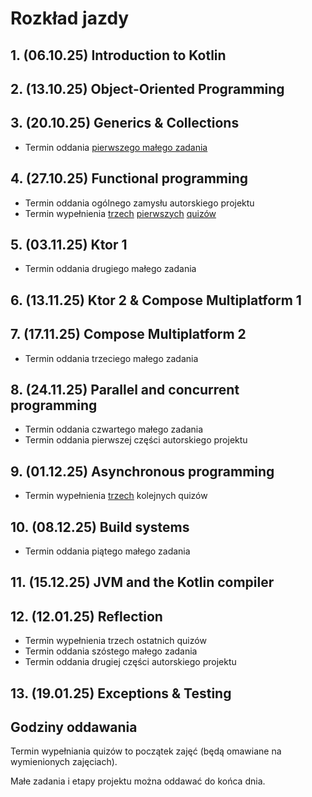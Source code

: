 # Rozkład jazdy
## 1. (06.10.25) Introduction to Kotlin
## 2. (13.10.25) Object-Oriented Programming
## 3. (20.10.25) Generics & Collections
- Termin oddania [pierwszego małego zadania](https://classroom.github.com/a/4PeeCATD)
## 4. (27.10.25) Functional programming
- Termin oddania ogólnego zamysłu autorskiego projektu
- Termin wypełnienia [trzech](https://forms.gle/ZxkhuSErHPZrUCoeA) [pierwszych](https://forms.gle/oaMuRLSxrPS3zB187) [quizów](https://forms.gle/37sNztP8avfi7fTa6)
## 5. (03.11.25) Ktor 1
- Termin oddania drugiego małego zadania
## 6. (13.11.25) Ktor 2 & Compose Multiplatform 1
## 7. (17.11.25) Compose Multiplatform 2
- Termin oddania trzeciego małego zadania
## 8. (24.11.25) Parallel and concurrent programming
- Termin oddania czwartego małego zadania
- Termin oddania pierwszej części autorskiego projektu
## 9. (01.12.25) Asynchronous programming
- Termin wypełnienia [trzech](https://forms.gle/QfMfG9JJNY8K77ch9) kolejnych quizów
## 10. (08.12.25) Build systems
- Termin oddania piątego małego zadania
## 11. (15.12.25) JVM and the Kotlin compiler
## 12. (12.01.25) Reflection
- Termin wypełnienia trzech ostatnich quizów
- Termin oddania szóstego małego zadania
- Termin oddania drugiej części autorskiego projektu
## 13. (19.01.25) Exceptions & Testing


## Godziny oddawania
Termin wypełniania quizów to początek zajęć (będą omawiane na wymienionych zajęciach).

Małe zadania i etapy projektu można oddawać do końca dnia.
